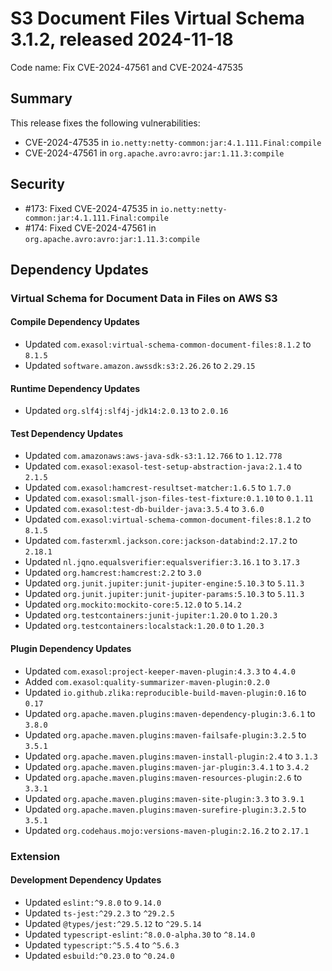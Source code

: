 # S3 Document Files Virtual Schema 3.1.2, released 2024-11-18

Code name: Fix CVE-2024-47561 and CVE-2024-47535

## Summary

This release fixes the following vulnerabilities:
* CVE-2024-47535 in `io.netty:netty-common:jar:4.1.111.Final:compile`
* CVE-2024-47561 in `org.apache.avro:avro:jar:1.11.3:compile`

## Security

* #173: Fixed CVE-2024-47535 in `io.netty:netty-common:jar:4.1.111.Final:compile`
* #174: Fixed CVE-2024-47561 in `org.apache.avro:avro:jar:1.11.3:compile`

## Dependency Updates

### Virtual Schema for Document Data in Files on AWS S3

#### Compile Dependency Updates

* Updated `com.exasol:virtual-schema-common-document-files:8.1.2` to `8.1.5`
* Updated `software.amazon.awssdk:s3:2.26.26` to `2.29.15`

#### Runtime Dependency Updates

* Updated `org.slf4j:slf4j-jdk14:2.0.13` to `2.0.16`

#### Test Dependency Updates

* Updated `com.amazonaws:aws-java-sdk-s3:1.12.766` to `1.12.778`
* Updated `com.exasol:exasol-test-setup-abstraction-java:2.1.4` to `2.1.5`
* Updated `com.exasol:hamcrest-resultset-matcher:1.6.5` to `1.7.0`
* Updated `com.exasol:small-json-files-test-fixture:0.1.10` to `0.1.11`
* Updated `com.exasol:test-db-builder-java:3.5.4` to `3.6.0`
* Updated `com.exasol:virtual-schema-common-document-files:8.1.2` to `8.1.5`
* Updated `com.fasterxml.jackson.core:jackson-databind:2.17.2` to `2.18.1`
* Updated `nl.jqno.equalsverifier:equalsverifier:3.16.1` to `3.17.3`
* Updated `org.hamcrest:hamcrest:2.2` to `3.0`
* Updated `org.junit.jupiter:junit-jupiter-engine:5.10.3` to `5.11.3`
* Updated `org.junit.jupiter:junit-jupiter-params:5.10.3` to `5.11.3`
* Updated `org.mockito:mockito-core:5.12.0` to `5.14.2`
* Updated `org.testcontainers:junit-jupiter:1.20.0` to `1.20.3`
* Updated `org.testcontainers:localstack:1.20.0` to `1.20.3`

#### Plugin Dependency Updates

* Updated `com.exasol:project-keeper-maven-plugin:4.3.3` to `4.4.0`
* Added `com.exasol:quality-summarizer-maven-plugin:0.2.0`
* Updated `io.github.zlika:reproducible-build-maven-plugin:0.16` to `0.17`
* Updated `org.apache.maven.plugins:maven-dependency-plugin:3.6.1` to `3.8.0`
* Updated `org.apache.maven.plugins:maven-failsafe-plugin:3.2.5` to `3.5.1`
* Updated `org.apache.maven.plugins:maven-install-plugin:2.4` to `3.1.3`
* Updated `org.apache.maven.plugins:maven-jar-plugin:3.4.1` to `3.4.2`
* Updated `org.apache.maven.plugins:maven-resources-plugin:2.6` to `3.3.1`
* Updated `org.apache.maven.plugins:maven-site-plugin:3.3` to `3.9.1`
* Updated `org.apache.maven.plugins:maven-surefire-plugin:3.2.5` to `3.5.1`
* Updated `org.codehaus.mojo:versions-maven-plugin:2.16.2` to `2.17.1`

### Extension

#### Development Dependency Updates

* Updated `eslint:^9.8.0` to `9.14.0`
* Updated `ts-jest:^29.2.3` to `^29.2.5`
* Updated `@types/jest:^29.5.12` to `^29.5.14`
* Updated `typescript-eslint:^8.0.0-alpha.30` to `^8.14.0`
* Updated `typescript:^5.5.4` to `^5.6.3`
* Updated `esbuild:^0.23.0` to `^0.24.0`
